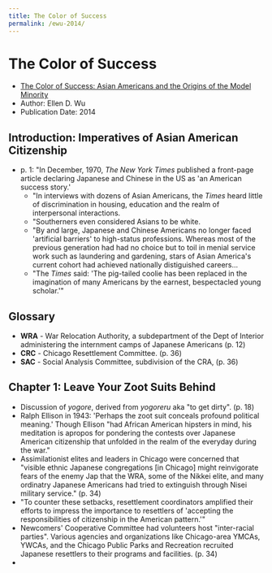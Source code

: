 ```yaml
---
title: The Color of Success
permalink: /ewu-2014/
---
```


# The Color of Success
* [The Color of Success: Asian Americans and the Origins of the Model Minority](https://press.princeton.edu/books/paperback/9780691168029/the-color-of-success)
* Author: Ellen D. Wu
* Publication Date: 2014

## Introduction: Imperatives of Asian American Citizenship
* p. 1: "In December, 1970, *The New York Times* published a front-page article declaring Japanese and Chinese in the US as 'an American success story.'
	* "In interviews with dozens of Asian Americans, the *Times* heard little of discrimination in housing, education and the realm of interpersonal interactions.
	* "Southerners even considered Asians to be white.
	* "By and large, Japanese and Chinese Americans no longer faced 'artificial barriers' to high-status professions. Whereas most of the previous generation had had no choice but to toil in menial service work such as laundering and gardening, stars of Asian America's current cohort had achieved nationally distiguished careers...
	* "The *Times* said: 'The pig-tailed coolie has been replaced in the imagination of many Americans by the earnest, bespectacled young scholar.'"

## Glossary
*  **WRA** - War Relocation Authority, a subdepartment of the Dept of Interior administering the internment camps of Japanese Americans (p. 12)
* **CRC** - Chicago Resettlement Committee. (p. 36)
* **SAC** -  Social Analysis Committee, subdivision of the CRA, (p. 36)

## Chapter 1: Leave Your Zoot Suits Behind
* Discussion of *yogore*, derived from *yogoreru* aka "to get dirty". (p. 18)
* Ralph Ellison in 1943: 'Perhaps the zoot suit conceals profound political meaning.' Though Ellison "had African American hipsters in mind, his meditation is apropos for pondering the contests over Japanese American citizenship that unfolded in the realm of the everyday during the war."
* Assimilationist elites and leaders in Chicago were concerned that "visible ethnic Japanese congregations [in Chicago] might reinvigorate fears of the enemy Jap that the WRA, some of the Nikkei elite, and many ordinatry Japanese Americans had tried to extinguish through Nisei military service." (p. 34)
* "To counter these setbacks, resettlement coordinators amplified their efforts to impress the importance to resettlers of 'accepting the responsibilities of citizenship in the American pattern.'"
* Newcomers' Cooperative Committee had volunteers host "inter-racial parties". Various agencies and organizations like Chicago-area YMCAs, YWCAs, and the Chicago Public Parks and Recreation recruited Japanese resettlers to their programs and facilities. (p. 34)
* 















